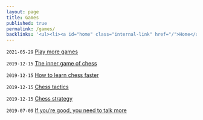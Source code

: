 ```yaml
---
layout: page
title: Games
published: true
permalink: /games/
backlinks: '<ul><li><a id="home" class="internal-link" href="/">Home</a></li></ul>'
---
```


`2021-05-29` <a id="play-more-games" class="internal-link" href="/play-more-games/">Play more games</a>

`2019-12-15` <a id="inner-game-of-chess" class="internal-link" href="/inner-game-of-chess/">The inner game of chess</a>

`2019-12-15` <a id="how-to-learn-chess-faster" class="internal-link" href="/how-to-learn-chess-faster/">How to learn chess faster</a>

`2019-12-15` <a id="chess-tactics" class="internal-link" href="/chess-tactics/">Chess tactics</a>

`2019-12-15` <a id="chess-strategy" class="internal-link" href="/chess-strategy/">Chess strategy</a>

`2019-07-09` <a id="talk-more" class="internal-link" href="/talk-more/">If you’re good, you need to talk more</a>

